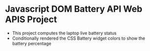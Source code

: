 #  Javascript DOM Battery API Web APIS Project

- This project computes the laptop live  battery status
- Conditionally rendered the CSS Battery widget colors to show the battery percentage
